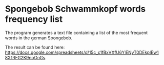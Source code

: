 # Spongebob Schwammkopf words frequency list

The program generates a text file containing a list of the most frequent words in the german Spongebob.

The result can be found here:
https://docs.google.com/spreadsheets/d/15c_c1fBxVXfU6YlENyT0DEkpIEw18X1RFG2K9noOnGs
